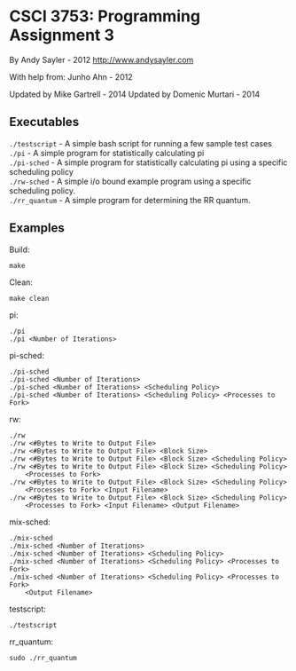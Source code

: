 CSCI 3753: Programming Assignment 3
===================================

By Andy Sayler - 2012
http://www.andysayler.com

With help from:
Junho Ahn - 2012

Updated by Mike Gartrell - 2014
Updated by Domenic Murtari - 2014

Executables
-----------
`./testscript` - A simple bash script for running a few sample test cases  
`./pi` - A simple program for statistically calculating pi  
`./pi-sched` - A simple program for statistically calculating pi using
             a specific scheduling policy  
`./rw-sched` - A simple i/o bound example program using a specific scheduling
             policy.  
`./rr_quantum` - A simple program for determining the RR quantum.  

Examples
--------
Build:
````
make
````

Clean:
````
make clean
````

pi:
````
./pi
./pi <Number of Iterations>
````

pi-sched:
````
./pi-sched
./pi-sched <Number of Iterations>
./pi-sched <Number of Iterations> <Scheduling Policy>
./pi-sched <Number of Iterations> <Scheduling Policy> <Processes to Fork>
````

rw:
````
./rw
./rw <#Bytes to Write to Output File>
./rw <#Bytes to Write to Output File> <Block Size>
./rw <#Bytes to Write to Output File> <Block Size> <Scheduling Policy>
./rw <#Bytes to Write to Output File> <Block Size> <Scheduling Policy> 
    <Processes to Fork>
./rw <#Bytes to Write to Output File> <Block Size> <Scheduling Policy> 
    <Processes to Fork> <Input Filename>
./rw <#Bytes to Write to Output File> <Block Size> <Scheduling Policy> 
    <Processes to Fork> <Input Filename> <Output Filename>
````

mix-sched:
````
./mix-sched
./mix-sched <Number of Iterations>
./mix-sched <Number of Iterations> <Scheduling Policy>
./mix-sched <Number of Iterations> <Scheduling Policy> <Processes to Fork>
./mix-sched <Number of Iterations> <Scheduling Policy> <Processes to Fork>
    <Output Filename>
````

testscript:
````
./testscript
````

rr_quantum:
````
sudo ./rr_quantum
````